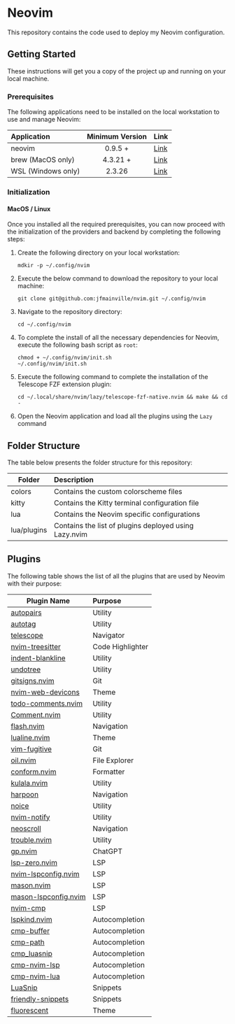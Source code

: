 # Neovim

This repository contains the code used to deploy my Neovim configuration.

## Getting Started

These instructions will get you a copy of the project up and running on your local machine.

### Prerequisites

The following applications need to be installed on the local workstation to use and manage Neovim:

| Application        | Minimum Version | Link                                                            |
| :----------------- | :-------------: | :-------------------------------------------------------------- |
| neovim             |     0.9.5 +     | [Link](https://github.com/neovim/neovim/blob/master/INSTALL.md) |
| brew (MacOS only)  |    4.3.21 +     | [Link](https://brew.sh/)                                        |
| WSL (Windows only) |     2.3.26      | [Link](https://github.com/microsoft/WSL)                        |

### Initialization

#### MacOS / Linux

Once you installed all the required prerequisites, you can now proceed with the initialization of the providers and
backend by completing the following steps:

1. Create the following directory on your local workstation:

   `mdkir -p ~/.config/nvim`

2. Execute the below command to download the repository to your local machine:

   `git clone git@github.com:jfmainville/nvim.git ~/.config/nvim`

3. Navigate to the repository directory:

   `cd ~/.config/nvim`

4. To complete the install of all the necessary dependencies for Neovim, execute the following bash script as `root`:

   ```
   chmod + ~/.config/nvim/init.sh
   ~/.config/nvim/init.sh
   ```

5. Execute the following command to complete the installation of the Telescope FZF extension plugin:

   ```
   cd ~/.local/share/nvim/lazy/telescope-fzf-native.nvim && make && cd -
   ```

6. Open the Neovim application and load all the plugins using the `Lazy` command

## Folder Structure

The table below presents the folder structure for this repository:

| Folder      | Description                                           |
| ----------- | :---------------------------------------------------- |
| colors      | Contains the custom colorscheme files                 |
| kitty       | Contains the Kitty terminal configuration file        |
| lua         | Contains the Neovim specific configurations           |
| lua/plugins | Contains the list of plugins deployed using Lazy.nvim |

## Plugins

The following table shows the list of all the plugins that are used by Neovim with their purpose:

| Plugin Name                                                                  | Purpose          |
| ---------------------------------------------------------------------------- | :--------------- |
| [autopairs](https://github.com/windwp/nvim-autopairs)                        | Utility          |
| [autotag](https://github.com/windwp/nvim-ts-autotag)                         | Utility          |
| [telescope](https://github.com/nvim-telescope/telescope.nvim)                | Navigator        |
| [nvim-treesitter](https://github.com/nvim-treesitter/nvim-treesitter)        | Code Highlighter |
| [indent-blankline](https://github.com/lukas-reineke/indent-blankline.nvim)   | Utility          |
| [undotree](https://github.com/mbbill/undotree)                               | Utility          |
| [gitsigns.nvim](https://github.com/lewis6991/gitsigns.nvim)                  | Git              |
| [nvim-web-devicons](https://github.com/nvim-tree/nvim-web-devicons)          | Theme            |
| [todo-comments.nvim](https://github.com/folke/todo-comments.nvim)            | Utility          |
| [Comment.nvim](https://github.com/numToStr/Comment.nvim)                     | Utility          |
| [flash.nvim](https://github.com/folke/flash.nvim)                            | Navigation       |
| [lualine.nvim](https://github.com/nvim-lualine/lualine.nvim)                 | Theme            |
| [vim-fugitive](https://github.com/tpope/vim-fugitive)                        | Git              |
| [oil.nvim](https://github.com/stevearc/oil.nvim)                             | File Explorer    |
| [conform.nvim](https://github.com/stevearc/conform.nvim)                     | Formatter        |
| [kulala.nvim](https://github.com/mistweaverco/kulala.nvim)                   | Utility          |
| [harpoon](https://github.com/ThePrimeagen/harpoon/tree/harpoon2)             | Navigation       |
| [noice](https://github.com/folke/noice.nvim)                                 | Utility          |
| [nvim-notify](https://github.com/rcarriga/nvim-notify)                       | Utility          |
| [neoscroll](https://github.com/karb94/neoscroll.nvim)                        | Navigation       |
| [trouble.nvim](https://github.com/folke/trouble.nvim)                        | Utility          |
| [gp.nvim](https://github.com/Robitx/gp.nvim)                                 | ChatGPT          |
| [lsp-zero.nvim](https://github.com/VonHeikemen/lsp-zero.nvim)                | LSP              |
| [nvim-lspconfig.nvim](https://github.com/neovim/nvim-lspconfig)              | LSP              |
| [mason.nvim](https://github.com/williamboman/mason.nvim)                     | LSP              |
| [mason-lspconfig.nvim](https://github.com/williamboman/mason-lspconfig.nvim) | LSP              |
| [nvim-cmp](https://github.com/hrsh7th/nvim-cmp)                              | LSP              |
| [lspkind.nvim](https://github.com/onsails/lspkind.nvim)                      | Autocompletion   |
| [cmp-buffer](https://github.com/hrsh7th/cmp-buffer)                          | Autocompletion   |
| [cmp-path](https://github.com/hrsh7th/cmp-path)                              | Autocompletion   |
| [cmp_luasnip](https://github.com/saadparwaiz1/cmp_luasnip)                   | Autocompletion   |
| [cmp-nvim-lsp](https://github.com/hrsh7th/cmp-nvim-lsp)                      | Autocompletion   |
| [cmp-nvim-lua](https://github.com/hrsh7th/cmp-nvim-lua)                      | Autocompletion   |
| [LuaSnip](https://github.com/L3MON4D3/LuaSnip)                               | Snippets         |
| [friendly-snippets](https://github.com/rafamadriz/friendly-snippets)         | Snippets         |
| [fluorescent](https://github.com/jfmainville/fluorescent.nvim)               | Theme            |
